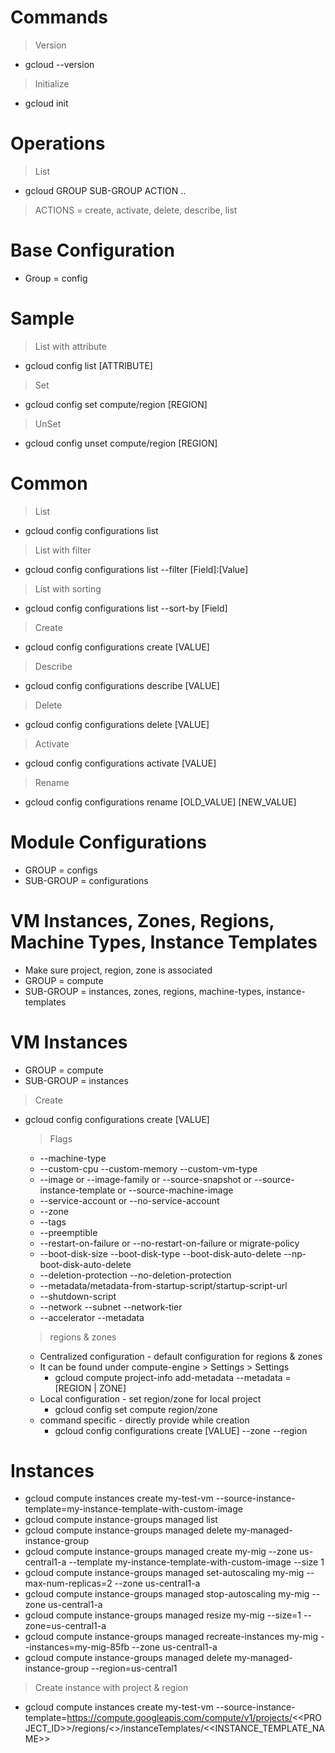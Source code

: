 # Commands

> Version
- gcloud --version

> Initialize
- gcloud init

# Operations
> List
- gcloud GROUP SUB-GROUP ACTION ..

> ACTIONS = create, activate, delete, describe, list

# Base Configuration
- Group = config

# Sample 
> List with attribute
- gcloud config list [ATTRIBUTE]

> Set
- gcloud config set compute/region [REGION]

> UnSet
- gcloud config unset compute/region [REGION]

# Common
> List
- gcloud config configurations list

> List with filter
- gcloud config configurations list --filter [Field]:[Value]

> List with sorting
- gcloud config configurations list --sort-by [Field]
    
> Create
- gcloud config configurations create [VALUE]

> Describe
- gcloud config configurations describe [VALUE]

> Delete
- gcloud config configurations delete [VALUE]

> Activate
- gcloud config configurations activate [VALUE]

> Rename
- gcloud config configurations rename [OLD_VALUE] [NEW_VALUE]

# Module Configurations
  - GROUP = configs
  - SUB-GROUP = configurations

# VM Instances, Zones, Regions, Machine Types, Instance Templates
- Make sure project, region, zone is associated
- GROUP = compute
- SUB-GROUP = instances, zones, regions, machine-types, instance-templates

# VM Instances
- GROUP = compute
- SUB-GROUP = instances

> Create
- gcloud config configurations create [VALUE]

  > Flags
  - --machine-type
  - --custom-cpu --custom-memory --custom-vm-type
  - --image or --image-family or --source-snapshot or --source-instance-template or --source-machine-image
  - --service-account or --no-service-account
  - --zone
  - --tags
  - --preemptible
  - --restart-on-failure or --no-restart-on-failure or migrate-policy
  - --boot-disk-size --boot-disk-type --boot-disk-auto-delete  --np-boot-disk-auto-delete
  - --deletion-protection --no-deletion-protection
  - --metadata/metadata-from-startup-script/startup-script-url
  - --shutdown-script
  - --network --subnet --network-tier
  - --accelerator --metadata
 
  > regions & zones
  - Centralized configuration - default configuration for regions & zones
  - It can be found under compute-engine > Settings > Settings
      - gcloud compute project-info add-metadata --metadata = [REGION | ZONE]
  - Local configuration - set region/zone for local project
      - gcloud config set compute region/zone
  - command specific - directly provide while creation
      - gcloud config configurations create [VALUE] --zone --region

# Instances
- gcloud compute instances create my-test-vm --source-instance-template=my-instance-template-with-custom-image
- gcloud compute instance-groups managed list
- gcloud compute instance-groups managed delete my-managed-instance-group
- gcloud compute instance-groups managed create my-mig --zone us-central1-a --template my-instance-template-with-custom-image --size 1
- gcloud compute instance-groups managed set-autoscaling my-mig --max-num-replicas=2 --zone us-central1-a
- gcloud compute instance-groups managed stop-autoscaling my-mig --zone us-central1-a
- gcloud compute instance-groups managed resize my-mig --size=1 --zone=us-central1-a
- gcloud compute instance-groups managed recreate-instances my-mig --instances=my-mig-85fb --zone us-central1-a
- gcloud compute instance-groups managed delete my-managed-instance-group --region=us-central1

> Create instance with project & region
- gcloud compute instances create my-test-vm --source-instance-template=https://compute.googleapis.com/compute/v1/projects/<<PROJECT_ID>>/regions/<<REGION>>/instanceTemplates/<<INSTANCE_TEMPLATE_NAME>>
